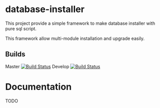 # database-installer

This project provide a simple framework to make database installer with pure sql script.

This framework allow multi-module installation and upgrade easily.


## Builds
Master [![Build Status](https://travis-ci.org/ligarnes/database-installer.svg)](https://travis-ci.org/ligarnes/database-installer)
Develop [![Build Status](https://travis-ci.org/ligarnes/database-installer.svg?branch=develop)](https://travis-ci.org/ligarnes/database-installer)

# Documentation

TODO